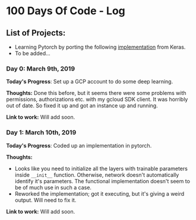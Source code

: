 # 100 Days Of Code - Log

## List of Projects:
- Learning Pytorch by porting the following [implementation]( https://github.com/emilwallner/Coloring-greyscale-images) from Keras.
- To be added...

### Day 0: March 9th, 2019

**Today's Progress**: Set up a GCP account to do some deep learning. 

**Thoughts:** Done this before, but it seems there were some problems with permissions, authorizations etc. with my gcloud SDK client. It was horribly out of date. So fixed it up and got an instance up and running.

**Link to work:** Will add soon.

### Day 1: March 10th, 2019

**Today's Progress**: Coded up an implementation in pytorch.  

**Thoughts:** 
- Looks like you need to initialize all the layers with trainable parameters inside `__init__` function. Otherwise, network doesn't automatically identify it's parameters. The functional implementation doesn't seem to be of much use in such a case. 
- Reworked the implementation; got it executing, but it's giving a weird output. Will need to fix it.

**Link to work:** Will add soon.
